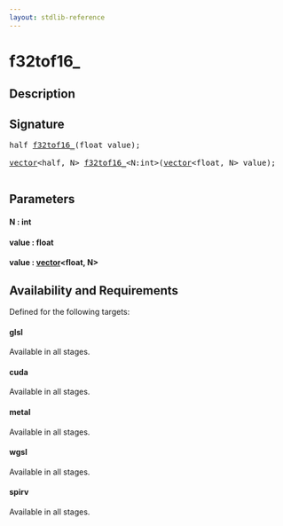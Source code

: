 ```yaml
---
layout: stdlib-reference
---
```


# f32tof16\_

## Description





## Signature 

<pre>
<span class="code_keyword">half</span> <a href="/stdlib-reference/global-decls/f32tof16_">f32tof16_</a>(<span class="code_keyword">float</span> <span class='code_param'>value</span>);

<a href="/stdlib-reference/types/vector/index" class="code_type">vector</a>&lt;<span class="code_keyword">half</span>, N&gt; <a href="/stdlib-reference/global-decls/f32tof16_">f32tof16_</a>&lt;N:<span class="code_keyword">int</span>&gt;(<a href="/stdlib-reference/types/vector/index" class="code_type">vector</a>&lt;<span class="code_keyword">float</span>, N&gt; <span class='code_param'>value</span>);

</pre>

## Parameters

#### N  : int
#### value  : float
#### value  : [vector](/stdlib-reference/types/vector/index)\<float, N\>

## Availability and Requirements

Defined for the following targets:

#### glsl
Available in all stages.

#### cuda
Available in all stages.

#### metal
Available in all stages.

#### wgsl
Available in all stages.

#### spirv
Available in all stages.



